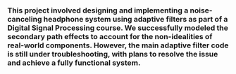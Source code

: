 <h3> This project involved designing and implementing a noise-canceling headphone system using adaptive filters as part of a Digital Signal Processing course. We successfully modeled the secondary path effects to account for the non-idealities of real-world components. However, the main adaptive filter code is still under troubleshooting, with plans to resolve the issue and achieve a fully functional system. </h3>
